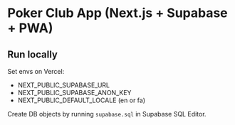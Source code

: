 # Poker Club App (Next.js + Supabase + PWA)

## Run locally


Set envs on Vercel:
- NEXT_PUBLIC_SUPABASE_URL
- NEXT_PUBLIC_SUPABASE_ANON_KEY
- NEXT_PUBLIC_DEFAULT_LOCALE (en or fa)

Create DB objects by running `supabase.sql` in Supabase SQL Editor.
